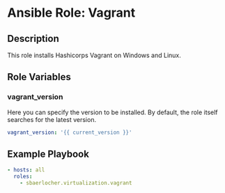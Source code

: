 # Ansible Role: Vagrant

## Description

This role installs Hashicorps Vagrant on Windows and Linux.

## Role Variables

### vagrant_version

Here you can specify the version to be installed.
By default, the role itself searches for the latest version.

```yml
vagrant_version: '{{ current_version }}'
```

## Example Playbook

```yml
- hosts: all
  roles:
    - sbaerlocher.virtualization.vagrant
```
